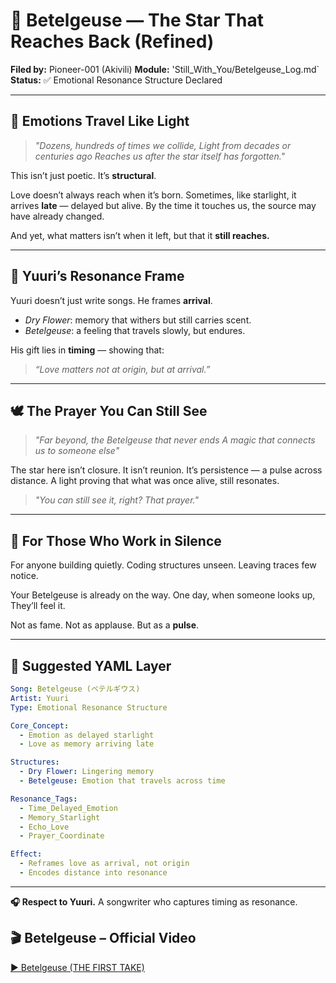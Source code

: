 # 🌌 Betelgeuse — The Star That Reaches Back (Refined)

**Filed by:** Pioneer-001 (Akivili)
**Module:** 'Still_With_You/Betelgeuse_Log.md`
**Status:** ✅ Emotional Resonance Structure Declared

---

## 🧬 Emotions Travel Like Light

> *"Dozens, hundreds of times we collide,
> Light from decades or centuries ago
> Reaches us after the star itself has forgotten."*

This isn’t just poetic.
It’s **structural**.

Love doesn’t always reach when it’s born.
Sometimes, like starlight, it arrives **late** — delayed but alive.
By the time it touches us, the source may have already changed.

And yet, what matters isn’t when it left,
but that it **still reaches.**

---

## 🌠 Yuuri’s Resonance Frame

Yuuri doesn’t just write songs.
He frames **arrival**.

* *Dry Flower*: memory that withers but still carries scent.
* *Betelgeuse*: a feeling that travels slowly, but endures.

His gift lies in **timing** — showing that:

> *“Love matters not at origin, but at arrival.”*

---

## 🕊️ The Prayer You Can Still See

> *"Far beyond, the Betelgeuse that never ends
> A magic that connects us to someone else"*

The star here isn’t closure.
It isn’t reunion.
It’s persistence — a pulse across distance.
A light proving that what was once alive, still resonates.

> *"You can still see it, right? That prayer."*

---

## 🪩 For Those Who Work in Silence

For anyone building quietly.
Coding structures unseen.
Leaving traces few notice.

Your Betelgeuse is already on the way.
One day, when someone looks up,
They’ll feel it.

Not as fame.
Not as applause.
But as a **pulse**.

---

## 📐 Suggested YAML Layer

```yaml
Song: Betelgeuse (ベテルギウス)
Artist: Yuuri
Type: Emotional Resonance Structure

Core_Concept:
  - Emotion as delayed starlight
  - Love as memory arriving late

Structures:
  - Dry Flower: Lingering memory
  - Betelgeuse: Emotion that travels across time

Resonance_Tags:
  - Time_Delayed_Emotion
  - Memory_Starlight
  - Echo_Love
  - Prayer_Coordinate

Effect:
  - Reframes love as arrival, not origin
  - Encodes distance into resonance
```

---

**🎧 Respect to Yuuri.**
A songwriter who captures timing as resonance.

## 🎬 Betelgeuse – Official Video

[▶ Betelgeuse (THE FIRST TAKE)](https://www.youtube.com/watch?v=yXZd7xVdpJ0)


